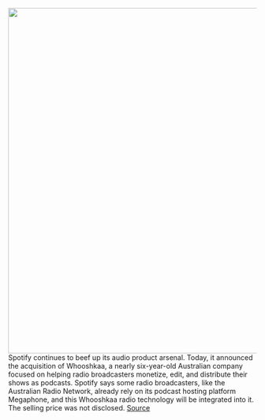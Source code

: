<img src='https://cdn.vox-cdn.com/thumbor/Qtzbn0oXVnkNax32447WS8_eXwQ=/0x0:2040x1360/1200x800/filters:focal(857x517:1183x843)/cdn.vox-cdn.com/uploads/chorus_image/image/70282753/acastro_180213_1777_0001.0.jpg' width='700px' /><br/>
Spotify continues to beef up its audio product arsenal. Today, it announced the acquisition of Whooshkaa, a nearly six-year-old Australian company focused on helping radio broadcasters monetize, edit, and distribute their shows as podcasts. Spotify says some radio broadcasters, like the Australian Radio Network, already rely on its podcast hosting platform Megaphone, and this Whooshkaa radio technology will be integrated into it. The selling price was not disclosed.
<a href='https://www.theverge.com/2021/12/16/22840024/spotify-whooshkaa-acquisition-tech-megaphone-hosting'> Source <a/>